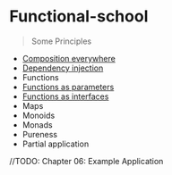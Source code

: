 # Functional-school

> Some Principles

- [Composition everywhere](./Composition/description.md)
- [Dependency injection](./Functions/dependencyInjection.md)
- Functions
- [Functions as parameters](./Functions/asParameters.md)
- [Functions as interfaces](./Functions/asInterfaces.md)
- Maps
- Monoids
- Monads
- Pureness
- Partial application

//TODO: Chapter 06: Example Application
